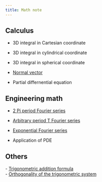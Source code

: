 ```yaml
---
title: Math note
---
```


<h2>Calculus</h2>

- 3D integral in Cartesian coordinate

- 3D integral in cylindrical coordinate

- 3D integral in spherical coordinate  

- [Normal vector]("https://enginebeast.github.io/math_note/normal_vector/")

- Partial differnential equation

<h2>Engineering math</h2>

- [2 Pi period Fourier series]("https://enginebeast.github.io/math_note/2pi_fourier_series/")

- <a href="https://enginebeast.github.io/math_note/Tperiod_fourier_series/">Arbitrary period T Fourier series</a><br>
- <a href="https://enginebeast.github.io/math_note/exponential_fourier/">Exponential Fourier series</a><br>

- Application of PDE

<h2>Others</h2>
- <a href="https://enginebeast.github.io/math_note/trigo_add/">Trigonometric addition formula</a><br>
- <a href="https://enginebeast.github.io/math_note/orthogonal_tri/">Orthogonality of the trigonometric system</a>